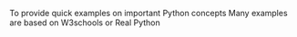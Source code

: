 To provide quick examples on important Python concepts
Many examples are based on W3schools or Real Python